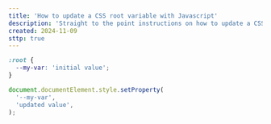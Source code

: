 ```yaml
---
title: 'How to update a CSS root variable with Javascript'
description: 'Straight to the point instructions on how to update a CSS root variable with Javascript.'
created: 2024-11-09
sttp: true
---
```

```css
:root {
  --my-var: 'initial value';
}
```

```javascript
document.documentElement.style.setProperty(
  '--my-var', 
  'updated value',
);
```